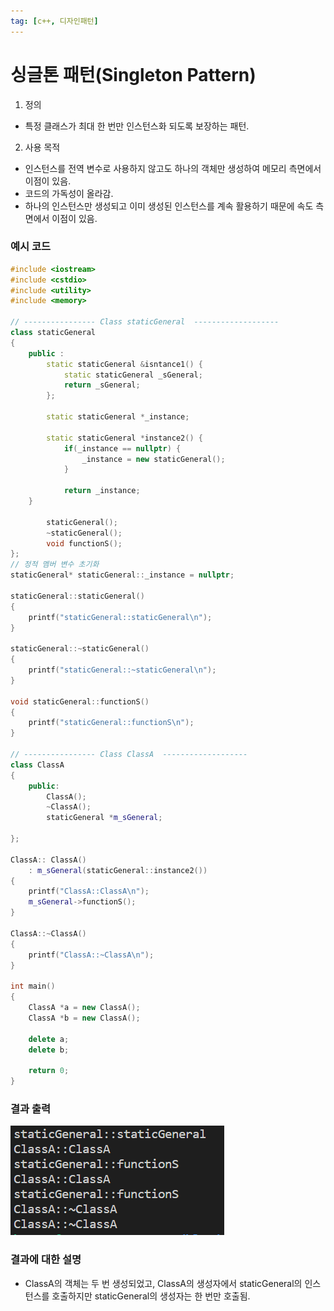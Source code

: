 ```yaml
---
tag: [c++, 디자인패턴]
---
```


# 싱글톤 패턴(Singleton Pattern)
1. 정의
  - 특정 클래스가 최대 한 번만 인스턴스화 되도록 보장하는 패턴.
2. 사용 목적
  - 인스턴스를 전역 변수로 사용하지 않고도 하나의 객체만 생성하여 메모리 측면에서 이점이 있음.
  - 코드의 가독성이 올라감.
  - 하나의 인스턴스만 생성되고 이미 생성된 인스턴스를 계속 활용하기 때문에 속도 측면에서 이점이 있음.

### 예시 코드
```cpp
#include <iostream>
#include <cstdio>
#include <utility>
#include <memory>

// ---------------- Class staticGeneral  -------------------
class staticGeneral
{
    public :
        static staticGeneral &isntance1() {
            static staticGeneral _sGeneral;
            return _sGeneral;
        };

        static staticGeneral *_instance;

        static staticGeneral *instance2() {
            if(_instance == nullptr) {
                _instance = new staticGeneral();
            }

            return _instance;
    }

        staticGeneral();
        ~staticGeneral();
        void functionS();
};
// 정적 멤버 변수 초기화
staticGeneral* staticGeneral::_instance = nullptr;

staticGeneral::staticGeneral()
{
    printf("staticGeneral::staticGeneral\n");
}

staticGeneral::~staticGeneral()
{
    printf("staticGeneral::~staticGeneral\n");
}

void staticGeneral::functionS()
{
    printf("staticGeneral::functionS\n");
}

// ---------------- Class ClassA  -------------------
class ClassA
{
    public:
        ClassA();
        ~ClassA();
        staticGeneral *m_sGeneral;
        
};

ClassA:: ClassA()
    : m_sGeneral(staticGeneral::instance2())
{
    printf("ClassA::ClassA\n");
    m_sGeneral->functionS();
}

ClassA::~ClassA()
{
    printf("ClassA::~ClassA\n");
}

int main()
{
    ClassA *a = new ClassA();
    ClassA *b = new ClassA();

    delete a;
    delete b;

    return 0;
}
```
### 결과 출력
![결과 출력](../imgaes/2023-12-04-singleton/result.PNG)

### 결과에 대한 설명
- ClassA의 객체는 두 번 생성되었고, ClassA의 생성자에서 staticGeneral의 인스턴스를 호출하지만 staticGeneral의 생성자는  한 번만 호출됨.